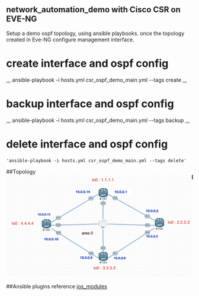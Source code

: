 ## network_automation_demo with Cisco CSR on EVE-NG
Setup a demo ospf topology, using ansible playbooks. once the topology created in Eve-NG configure management 
interface.
  # create interface and ospf config
  ,,,
    ansible-playbook -i hosts.yml csr_ospf_demo_main.yml --tags create
  ,,,
  
  # backup interface and ospf config
  ,,,
    ansible-playbook -i hosts.yml csr_ospf_demo_main.yml --tags backup
  ,,,
  
  # delete interface and ospf config
  
    'ansible-playbook -i hosts.yml csr_ospf_demo_main.yml --tags delete'
  


##Topology
![](https://github.com/mothomas/network_automation_demo/blob/master/images/csr_ospf.png)

##Ansible plugins reference
[ios_modules](https://docs.ansible.com/ansible/latest/collections/cisco/ios/index.html#plugin-index)
